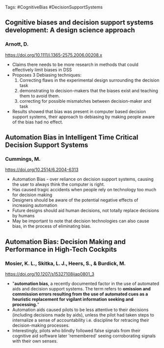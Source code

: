 Tags: #CognitiveBias #DecisionSupportSystems

## Cognitive biases and decision support systems development: A design science approach
### Arnott, D. 
https://doi.org/10.1111/j.1365-2575.2006.00208.x
- Claims there needs to be more research in methods that could effectively limit biases in DSS
- Proposes 3 Debiasing techniques:
	1) Correcting flaws in the experimental design surrounding the decision task
	2) demonstrating to decision-makers that the biases exist and teaching them to avoid them.
	3) correcting for possible mismatches between decision-maker and task
- Results showed that bias was present in computer based decision support systems, their approach to debiasing by making people aware of the bias had no effect.

## Automation Bias in Intelligent Time Critical Decision Support Systems
### Cummings, M.
https://doi.org/10.2514/6.2004-6313
- Automation Bias - over reliance on decision support systems, causing the user to always think the computer is right.
- Has caused tragic accidents when people rely on technology too much for decision making
- Designers should be aware of the potential negative effects of increasing automation
- Future designs should aid human decisions, not totally replace decisions by humans
- May be important to note that decision technologies can also cause bias, in the process of eliminating bias.

## Automation Bias: Decision Making and Performance in High-Tech Cockpits
### Mosier, K. L., Skitka, L. J., Heers, S., & Burdick, M. 
https://doi.org/10.1207/s15327108ijap0801_3
- "**automation bias**, a recently documented factor in the use of automated aids and decision support systems. The term refers to **omission and commission errors resulting from the use of automated cues as a heuristic replacement for vigilant information seeking and processing.**"
- Automation aids caused pilots to be less attentive to their decisions (including decisions made by aids), unless the pilot had taken steps to internalize a sense of accountability i.e. discipline for retracing their decision-making processes.
- Interestingly, pilots who blindly followed false signals from their cognitive aid software later 'remembered' seeing corroborating signals with their own senses.
